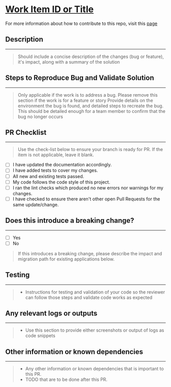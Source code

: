 # [Work Item ID or Title](./link-to-the-work-item)

For more information about how to contribute to this repo, visit this [page](https://github.com/microsoft/FluidFramework/blob/main/CONTRIBUTING.md)

## Description

---

> Should include a concise description of the changes (bug or feature), it's impact, along with a summary of the solution

## Steps to Reproduce Bug and Validate Solution

---

> Only applicable if the work is to address a bug. Please remove this section if the work is for a feature or story
> Provide details on the environment the bug is found, and detailed steps to recreate the bug.
> This should be detailed enough for a team member to confirm that the bug no longer occurs

## PR Checklist

---

> Use the check-list below to ensure your branch is ready for PR. If the item is not applicable, leave it blank.

-   [ ] I have updated the documentation accordingly.
-   [ ] I have added tests to cover my changes.
-   [ ] All new and existing tests passed.
-   [ ] My code follows the code style of this project.
-   [ ] I ran the lint checks which produced no new errors nor warnings for my changes.
-   [ ] I have checked to ensure there aren't other open Pull Requests for the same update/change.

## Does this introduce a breaking change?

---

-   [ ] Yes
-   [ ] No

> If this introduces a breaking change, please describe the impact and migration path for existing applications below.

## Testing

---

> -   Instructions for testing and validation of your code so the reviewer can follow those steps and validate code works as expected

## Any relevant logs or outputs

---

> -   Use this section to provide either screenshots or output of logs as code snippets

## Other information or known dependencies

---

> -   Any other information or known dependencies that is important to this PR.
> -   TODO that are to be done after this PR.
